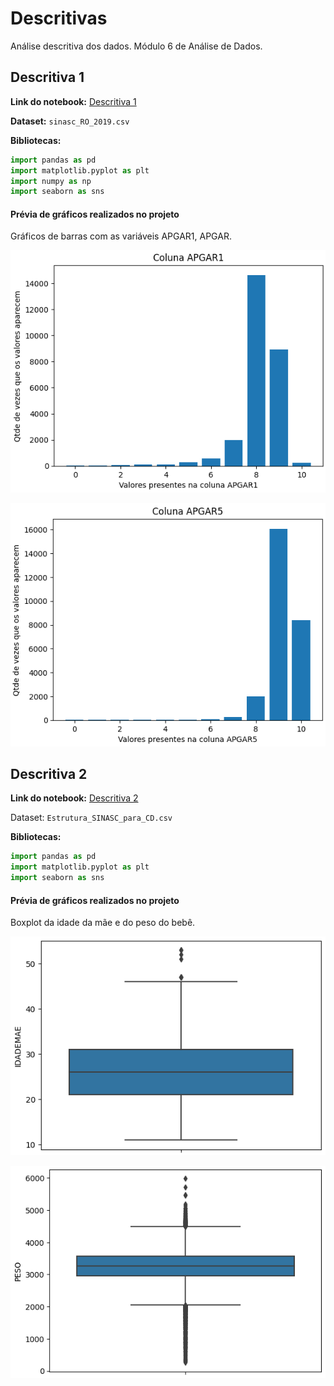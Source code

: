 # Descritivas

Análise descritiva dos dados. Módulo 6 de Análise de Dados.

## Descritiva 1

**Link do notebook:** [Descritiva 1](https://github.com/adrielleClemente/cientista_de_dados/blob/main/1.Python%20e%20An%C3%A1lise%20de%20Dados/Exerc%C3%ADcios%20Resolvidos/descritiva_mod06_tarefa_1.ipynb)

**Dataset:** ``sinasc_RO_2019.csv``

**Bibliotecas:**

```python
import pandas as pd
import matplotlib.pyplot as plt
import numpy as np
import seaborn as sns
```

#### Prévia de gráficos realizados no projeto
Gráficos de barras com as variáveis APGAR1, APGAR.

![1744306813637](image/README/1744306813637.png)

![1744306829613](image/README/1744306829613.png)


## Descritiva 2

**Link do notebook:** [Descritiva 2](https://github.com/adrielleClemente/cientista_de_dados/blob/main/1.Python%20e%20An%C3%A1lise%20de%20Dados/Exerc%C3%ADcios%20Resolvidos/descritiva_mod06_Tarefa_2.ipynb)

Dataset: ``Estrutura_SINASC_para_CD.csv``

**Bibliotecas:**
```python
import pandas as pd
import matplotlib.pyplot as plt
import seaborn as sns
```

#### Prévia de gráficos realizados no projeto
Boxplot da idade da mãe e do peso do bebê.

![1744397003891](image/README/1744397003891.png)

![1744397022734](image/README/1744397022734.png)